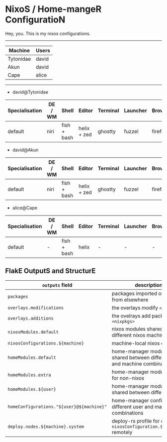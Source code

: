 # NixoS / Home-mangeR ConfiguratioN

Hey, you. This is my nixos configurations.

---

| Machine   | Users |
| --------- | ----- |
| Tytonidae | david |
| Akun      | david |
| Cape      | alice |

---

- david@Tytonidae

| Specialisation | DE / WM | Shell       | Editor      | Terminal | Launcher | Browser | DM               |
| -------------- | ------- | ----------- | ----------- | -------- | -------- | ------- | ---------------- |
| default        | niri    | fish + bash | helix + zed | ghostty  | fuzzel   | firefox | greetd + regreet |

- david@Akun

| Specialisation | DE / WM | Shell       | Editor      | Terminal | Launcher | Browser | DM               |
| -------------- | ------- | ----------- | ----------- | -------- | -------- | ------- | ---------------- |
| default        | niri    | fish + bash | helix + zed | ghostty  | fuzzel   | firefox | greetd + regreet |

- alice@Cape

| Specialisation | DE / WM | Shell       | Editor | Terminal | Launcher | Browser | DM |
| -------------- | ------- | ----------- | ------ | -------- | -------- | ------- | -- |
| default        | -       | fish + bash | helix  | -        | -        | -       | -  |

## FlakE OutputS and StructurE

| `outputs` field                           | description                                                                 | source                                   |
| ----------------------------------------- | --------------------------------------------------------------------------- | ---------------------------------------- |
| `packages`                                | packages imported or wrapped from elsewhere                                 | ./pkgs                                   |
| `overlays.modifications`                  | the overlays modify `<nixpkgs>`                                             | ./overlays/modifications                 |
| `overlays.additions`                      | the ovelrays add packages in `<nixpkgs>`                                    | ./overlays/additions                     |
| `nixosModules.default`                    | nixos modules shared on different nixos machines                            | ./nixos/modules                          |
| `nixosConfigurations.${machine}`          | machine-local nixos config                                                  | ./nixos/configurations/${machine}        |
| `homeModules.default`                     | home-manager modules shared between different user and machine combinations | ./home/modules                           |
| `homeModules.extra`                       | home-manager modules only for non-nixos                                     | ./home/extra                             |
| `homeModules.${user}`                     | home-manager modules shared between different users                         | ./home/${user}/modules                   |
| `homeConfigurations."${user}@${machine}"` | home-manager config for different user and machine combinations             | ./home/${user}/configurations/${machine} |
| `deploy.nodes.${machine}.system`          | deploy-rs profile for deploying `nixosConfiguration.${machine}` remotely    | -                                        |
